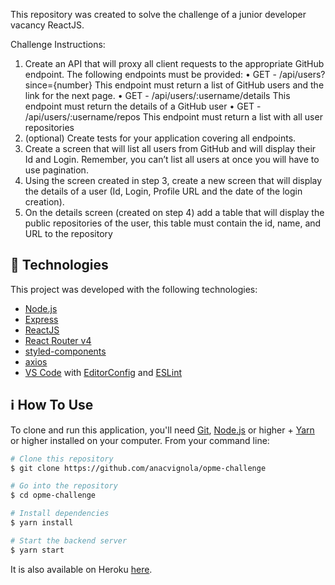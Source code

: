 This repository was created to solve the challenge of a junior developer vacancy ReactJS.

Challenge Instructions:

1. Create an API that will proxy all client requests to the appropriate GitHub endpoint. The
following endpoints must be provided:
• GET - /api/users?since={number}
This endpoint must return a list of GitHub users and the link for the next page.
• GET - /api/users/:username/details
This endpoint must return the details of a GitHub user
• GET - /api/users/:username/repos
This endpoint must return a list with all user repositories
2. (optional) Create tests for your application covering all endpoints.
3. Create a screen that will list all users from GitHub and will display their Id and Login.
Remember, you can’t list all users at once you will have to use pagination.
4. Using the screen created in step 3, create a new screen that will display the details of a user
(Id, Login, Profile URL and the date of the login creation).
5. On the details screen (created on step 4) add a table that will display the public repositories
of the user, this table must contain the id, name, and URL to the repository

## :rocket: Technologies

This project was developed with the following technologies:

-  [Node.js][nodejs]
-  [Express](https://expressjs.com/)
-  [ReactJS](https://reactjs.org/)
-  [React Router v4](https://github.com/ReactTraining/react-router)
-  [styled-components](https://www.styled-components.com/)
-  [axios](https://github.com/axios/axios)
-  [VS Code][vc] with [EditorConfig][vceditconfig] and [ESLint][vceslint]

## :information_source: How To Use

To clone and run this application, you'll need [Git](https://git-scm.com), [Node.js][nodejs] or higher + [Yarn][yarn] or higher installed on your computer. From your command line:

```bash
# Clone this repository
$ git clone https://github.com/anacvignola/opme-challenge

# Go into the repository
$ cd opme-challenge

# Install dependencies
$ yarn install

# Start the backend server
$ yarn start
```

It is also available on Heroku [here](link).

[nodejs]: https://nodejs.org/
[yarn]: https://yarnpkg.com/
[vc]: https://code.visualstudio.com/
[vceditconfig]: https://marketplace.visualstudio.com/items?itemName=EditorConfig.EditorConfig
[vceslint]: https://marketplace.visualstudio.com/items?itemName=dbaeumer.vscode-eslint
